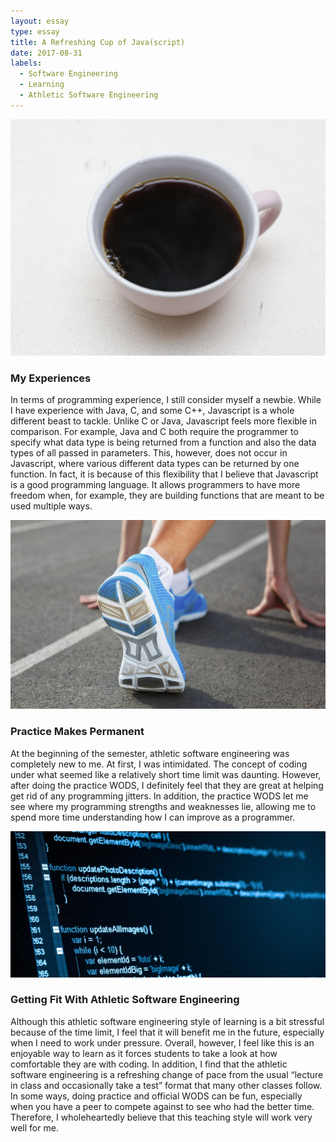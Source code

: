 ```yaml
---
layout: essay
type: essay
title: A Refreshing Cup of Java(script)
date: 2017-08-31
labels:
  - Software Engineering
  - Learning
  - Athletic Software Engineering
---
```


<img class="ui tiny left circular floated image" src="../images/javacup.jpg">
<h3>My Experiences</h3>

In terms of programming experience, I still consider myself a newbie. While I have experience with Java, C, and some C++, Javascript is a whole different beast to tackle. Unlike C or Java, Javascript feels more flexible in comparison. For example, Java and C both require the programmer to specify what data type is being returned from a function and also the data types of all passed in parameters. This, however, does not occur in Javascript, where various different data types can be returned by one function. In fact, it is because of this flexibility that I believe that Javascript is a good programming language. It allows programmers to have more freedom when, for example, they are building functions that are meant to be used multiple ways. 

<img class="ui tiny left circular floated image" src="../images/getready.jpg">
<h3>Practice Makes Permanent</h3>

At the beginning of the semester, athletic software engineering was completely new to me. At first, I was intimidated. The concept of coding under what seemed like a relatively short time limit was daunting. However, after doing the practice WODS, I definitely feel that they are great at helping get rid of any programming jitters. In addition, the practice WODS let me see where my programming strengths and weaknesses lie, allowing me to spend more time understanding how I can improve as a programmer.

<img class="ui tiny left circular floated image" src="../images/code.jpg">
<h3>Getting Fit With Athletic Software Engineering</h3>

Although this athletic software engineering style of learning is a bit stressful because of the time limit, I feel that it will benefit me in the future, especially when I need to work under pressure. Overall, however, I feel like this is an enjoyable way to learn as it forces students to take a look at how comfortable they are with coding. In addition, I find that the athletic software engineering is a refreshing change of pace from the usual “lecture in class and occasionally take a test” format that many other classes follow. In some ways, doing practice and official WODS can be fun, especially when you have a peer to compete against to see who had the better time. Therefore, I wholeheartedly believe that this teaching style will work very well for me.
